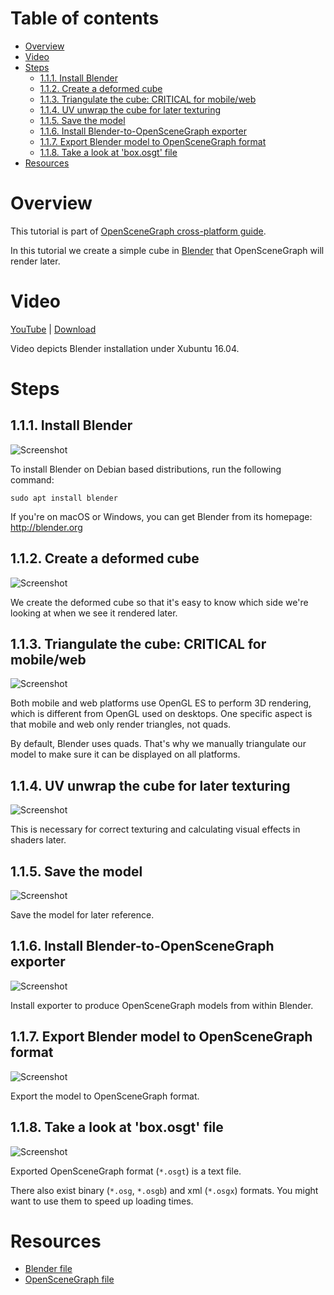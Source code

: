 Table of contents
=================

* [Overview](#overview)
* [Video](#video)
* [Steps](#steps)
  * [1.1.1. Install Blender](#step-install-blender)
  * [1.1.2. Create a deformed cube](#step-create-cube)
  * [1.1.3. Triangulate the cube: CRITICAL for mobile/web](#step-triangulate)
  * [1.1.4. UV unwrap the cube for later texturing](#step-unwrap)
  * [1.1.5. Save the model](#step-save)
  * [1.1.6. Install Blender-to-OpenSceneGraph exporter](#step-install-exporter)
  * [1.1.7. Export Blender model to OpenSceneGraph format](#step-export)
  * [1.1.8. Take a look at 'box.osgt' file](#step-observe)
* [Resources](#resources)

<a name="overview"/>

Overview
========

This tutorial is part of [OpenSceneGraph cross-platform guide](http://github.com/OGStudio/openscenegraph-cross-platform-guide).

In this tutorial we create a simple cube in [Blender](http://blender.org) that
OpenSceneGraph will render later.

<a name="video"/>

Video
=====

[YouTube](https://youtu.be/A2AvLLgJq18) | [Download](readme/video.mp4)

Video depicts Blender installation under Xubuntu 16.04.

<a name="steps"/>

Steps
=====

<a name="step-install-blender"/>

1.1.1. Install Blender
----------------------

  ![Screenshot](readme/1.1.1.install_blender.png)

  To install Blender on Debian based distributions, run the following command:

  `sudo apt install blender`

  If you're on macOS or Windows, you can get Blender from its homepage: http://blender.org

<a name="step-create-cube"/>

1.1.2. Create a deformed cube
-----------------------------

  ![Screenshot](readme/1.1.2.create_deformed_cube.png)

  We create the deformed cube so that it's easy to know which side we're looking
  at when we see it rendered later.

<a name="step-triangulate"/>

1.1.3. Triangulate the cube: CRITICAL for mobile/web
----------------------------------------------------

  ![Screenshot](readme/1.1.3.triangulate.png)

  Both mobile and web platforms use OpenGL ES to perform 3D rendering,
  which is different from OpenGL used on desktops. One specific aspect
  is that mobile and web only render triangles, not quads.

  By default, Blender uses quads. That's why we manually triangulate
  our model to make sure it can be displayed on all platforms.

<a name="step-unwrap"/>

1.1.4. UV unwrap the cube for later texturing
---------------------------------------------

  ![Screenshot](readme/1.1.4.uv_unwrap.png)

  This is necessary for correct texturing and calculating visual effects
  in shaders later.

<a name="step-save"/>

1.1.5. Save the model
---------------------

  ![Screenshot](readme/1.1.5.save.png)

  Save the model for later reference.

<a name="step-install-exporter"/>

1.1.6. Install Blender-to-OpenSceneGraph exporter
-------------------------------------------------

  ![Screenshot](readme/1.1.6.install_exporter.png)

  Install exporter to produce OpenSceneGraph models from within Blender.

<a name="step-export"/>

1.1.7. Export Blender model to OpenSceneGraph format
----------------------------------------------------

  ![Screenshot](readme/1.1.7.export.png)

  Export the model to OpenSceneGraph format.

<a name="step-observe"/>

1.1.8. Take a look at 'box.osgt' file
-------------------------------------

  ![Screenshot](readme/1.1.8.box_osgt.png)

  Exported OpenSceneGraph format (`*.osgt`) is a text file.

  There also exist binary (`*.osg`, `*.osgb`) and xml (`*.osgx`) formats.
  You might want to use them to speed up loading times.

<a name="resources"/>

Resources
=========

* [Blender file](result/box.blend)
* [OpenSceneGraph file](result/box.osgt)

